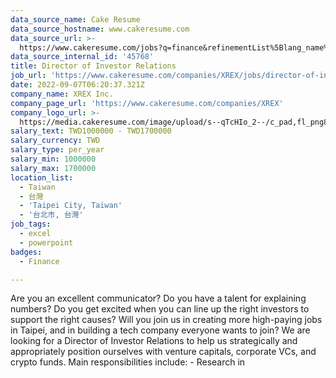 ```yaml
---
data_source_name: Cake Resume
data_source_hostname: www.cakeresume.com
data_source_url: >-
  https://www.cakeresume.com/jobs?q=finance&refinementList%5Blang_name%5D%5B0%5D=English&refinementList%5Bsalary_type%5D=per_year&range%5Bsalary_range%5D%5Bmin%5D=1000000&page=3
data_source_internal_id: '45768'
title: Director of Investor Relations
job_url: 'https://www.cakeresume.com/companies/XREX/jobs/director-of-investor-relations'
date: 2022-09-07T06:20:37.321Z
company_name: XREX Inc.
company_page_url: 'https://www.cakeresume.com/companies/XREX'
company_logo_url: >-
  https://media.cakeresume.com/image/upload/s--qTcHIo_2--/c_pad,fl_png8,h_200,w_200/v1645695747/z4gavek3c9rsgphbrywd.png
salary_text: TWD1000000 - TWD1700000
salary_currency: TWD
salary_type: per_year
salary_min: 1000000
salary_max: 1700000
location_list:
  - Taiwan
  - 台灣
  - 'Taipei City, Taiwan'
  - '台北市, 台灣'
job_tags:
  - excel
  - powerpoint
badges:
  - Finance

---
```


Are you an excellent communicator? Do you have a talent for explaining numbers? Do you get excited when you can line up the right investors to support the right causes? Will you join us in creating more high-paying jobs in Taipei, and in building a tech company everyone wants to join? We are looking for a Director of Investor Relations to help us strategically and appropriately position ourselves with venture capitals, corporate VCs, and crypto funds. Main responsibilities include: - Research in